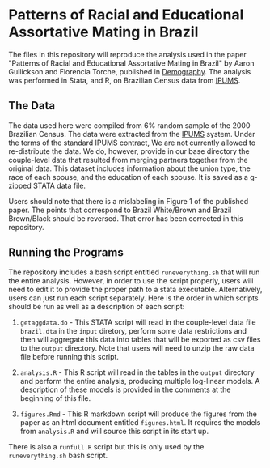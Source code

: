 # Patterns of Racial and Educational Assortative Mating in Brazil

The files in this repository will reproduce the analysis used in the paper "Patterns of Racial and Educational Assortative Mating in Brazil" by Aaron Gullickson and Florencia Torche, published in [Demography](http://link.springer.com/article/10.1007/s13524-014-0300-2). The analysis was performed in Stata, and R, on Brazilian Census data from [IPUMS](http://www.ipums.org).

## The Data

The data used here were compiled from 6% random sample of the 2000 Brazilian Census. The data were extracted from the [IPUMS](http://www.ipums.org) system. Under the terms of the standard IPUMS contract, We are not currently allowed to re-distribute the data. We do, however, provide in our base directory the couple-level data that resulted from merging partners together from the original data. This dataset includes information about the union type, the race of each spouse, and the education of each spouse. It is saved as a g-zipped STATA data file.

Users should note that there is a mislabeling in Figure 1 of the published paper. The points that correspond to Brazil White/Brown and Brazil Brown/Black should be reversed. That error has been corrected in this repository.

## Running the Programs

The repository includes a bash script entitled `runeverything.sh` that will run the entire analysis. However, in order to use the script properly, users will need to edit it to provide the proper path to a stata executable. Alternatively, users can just run each script separately. Here is the order in which scripts should be run as well as a description of each script:

1.	 `getaggdata.do` - This STATA script will read in the couple-level data file `brazil.dta` in the `input` diretory, perform some data restrictions and then will aggregate this data into tables that will be exported as csv files to the `output` directory. Note that users will need to unzip the raw data file before running this script.

2. `analysis.R` - This R script will read in the tables in the `output` directory and perform the entire analysis, producing multiple log-linear models. A description of these models is provided in the comments at the beginning of this file.

3. `figures.Rmd` - This R markdown script will produce the figures from the paper as an html document entitled `figures.html`. It requires the models from `analysis.R` and will source this script in its start up.

There is also a `runfull.R` script but this is only used by the `runeverything.sh` bash script.
